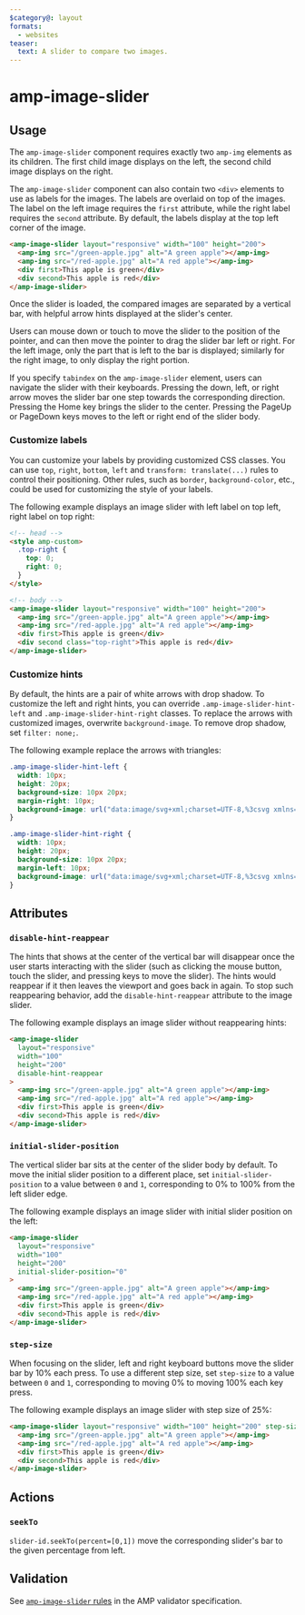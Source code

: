 ```yaml
---
$category@: layout
formats:
  - websites
teaser:
  text: A slider to compare two images.
---
```


<!--
Copyright 2018 The AMP HTML Authors. All Rights Reserved.

Licensed under the Apache License, Version 2.0 (the "License");
you may not use this file except in compliance with the License.
You may obtain a copy of the License at

      http://www.apache.org/licenses/LICENSE-2.0

Unless required by applicable law or agreed to in writing, software
distributed under the License is distributed on an "AS-IS" BASIS,
WITHOUT WARRANTIES OR CONDITIONS OF ANY KIND, either express or implied.
See the License for the specific language governing permissions and
limitations under the License.
-->

# amp-image-slider

## Usage

The `amp-image-slider` component requires exactly two `amp-img` elements as its
children. The first child image displays on the left, the second child image
displays on the right.

The `amp-image-slider` component can also contain two `<div>` elements to use as
labels for the images. The labels are overlaid on top of the images. The label
on the left image requires the `first` attribute, while the right label requires
the `second` attribute. By default, the labels display at the top left corner of
the image.

```html
<amp-image-slider layout="responsive" width="100" height="200">
  <amp-img src="/green-apple.jpg" alt="A green apple"></amp-img>
  <amp-img src="/red-apple.jpg" alt="A red apple"></amp-img>
  <div first>This apple is green</div>
  <div second>This apple is red</div>
</amp-image-slider>
```

Once the slider is loaded, the compared images are separated by a vertical bar,
with helpful arrow hints displayed at the slider's center.

Users can mouse down or touch to move the slider to the position of the pointer,
and can then move the pointer to drag the slider bar left or right. For the left
image, only the part that is left to the bar is displayed; similarly for the
right image, to only display the right portion.

If you specify `tabindex` on the `amp-image-slider` element, users can navigate
the slider with their keyboards. Pressing the down, left, or right arrow moves
the slider bar one step towards the corresponding direction. Pressing the Home
key brings the slider to the center. Pressing the PageUp or PageDown keys moves
to the left or right end of the slider body.

### Customize labels

You can customize your labels by providing customized CSS classes. You can use
`top`, `right`, `bottom`, `left` and `transform: translate(...)` rules to
control their positioning. Other rules, such as `border`, `background-color`,
etc., could be used for customizing the style of your labels.

The following example displays an image slider with left label on top left,
right label on top right:

```html
<!-- head -->
<style amp-custom>
  .top-right {
    top: 0;
    right: 0;
  }
</style>

<!-- body -->
<amp-image-slider layout="responsive" width="100" height="200">
  <amp-img src="/green-apple.jpg" alt="A green apple"></amp-img>
  <amp-img src="/red-apple.jpg" alt="A red apple"></amp-img>
  <div first>This apple is green</div>
  <div second class="top-right">This apple is red</div>
</amp-image-slider>
```

### Customize hints

By default, the hints are a pair of white arrows with drop shadow. To customize
the left and right hints, you can override `.amp-image-slider-hint-left` and
`.amp-image-slider-hint-right` classes. To replace the arrows with customized
images, overwrite `background-image`. To remove drop shadow, set
`filter: none;`.

The following example replace the arrows with triangles:

```css
.amp-image-slider-hint-left {
  width: 10px;
  height: 20px;
  background-size: 10px 20px;
  margin-right: 10px;
  background-image: url("data:image/svg+xml;charset=UTF-8,%3csvg xmlns='http://www.w3.org/2000/svg' width='10' height='20' viewBox='0 0 10 20'%3e%3cpolygon points='10,0 0,10 10,20' style='fill:white;stroke:black;stroke-width:1' /%3e%3c/svg%3e");
}

.amp-image-slider-hint-right {
  width: 10px;
  height: 20px;
  background-size: 10px 20px;
  margin-left: 10px;
  background-image: url("data:image/svg+xml;charset=UTF-8,%3csvg xmlns='http://www.w3.org/2000/svg' width='10' height='20' viewBox='0 0 10 20'%3e%3cpolygon points='0,0 10,10 0,20' style='fill:white;stroke:black;stroke-width:1' /%3e%3c/svg%3e");
}
```

## Attributes

### `disable-hint-reappear`

The hints that shows at the center of the vertical bar will disappear once the
user starts interacting with the slider (such as clicking the mouse button,
touch the slider, and pressing keys to move the slider). The hints would
reappear if it then leaves the viewport and goes back in again. To stop such
reappearing behavior, add the `disable-hint-reappear` attribute to the image
slider.

The following example displays an image slider without reappearing hints:

```html
<amp-image-slider
  layout="responsive"
  width="100"
  height="200"
  disable-hint-reappear
>
  <amp-img src="/green-apple.jpg" alt="A green apple"></amp-img>
  <amp-img src="/red-apple.jpg" alt="A red apple"></amp-img>
  <div first>This apple is green</div>
  <div second>This apple is red</div>
</amp-image-slider>
```

### `initial-slider-position`

The vertical slider bar sits at the center of the slider body by default. To
move the initial slider position to a different place, set
`initial-slider-position` to a value between `0` and `1`, corresponding to 0% to
100% from the left slider edge.

The following example displays an image slider with initial slider position on
the left:

```html
<amp-image-slider
  layout="responsive"
  width="100"
  height="200"
  initial-slider-position="0"
>
  <amp-img src="/green-apple.jpg" alt="A green apple"></amp-img>
  <amp-img src="/red-apple.jpg" alt="A red apple"></amp-img>
  <div first>This apple is green</div>
  <div second>This apple is red</div>
</amp-image-slider>
```

### `step-size`

When focusing on the slider, left and right keyboard buttons move the slider bar
by 10% each press. To use a different step size, set `step-size` to a value
between `0` and `1`, corresponding to moving 0% to moving 100% each key press.

The following example displays an image slider with step size of 25%:

```html
<amp-image-slider layout="responsive" width="100" height="200" step-size="0.25">
  <amp-img src="/green-apple.jpg" alt="A green apple"></amp-img>
  <amp-img src="/red-apple.jpg" alt="A red apple"></amp-img>
  <div first>This apple is green</div>
  <div second>This apple is red</div>
</amp-image-slider>
```

## Actions

### `seekTo`

`slider-id.seekTo(percent=[0,1])` move the corresponding slider's bar to the
given percentage from left.

## Validation

See [`amp-image-slider` rules](validator-amp-image-slider.protoascii)
in the AMP validator specification.
